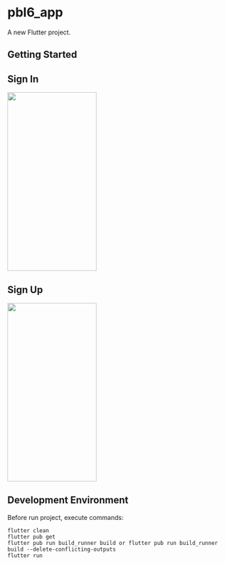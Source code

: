 # pbl6_app

A new Flutter project.

## Getting Started

## Sign In


<div>
  <img src="https://github.com/hoangcutehotme/PBL6-APP/assets/85145944/650f23b5-99cb-4e85-ae38-1d8911446b99" width="200" height="400" />
</div>

## Sign Up
<div>
  <img src="https://github.com/hoangcutehotme/PBL6-APP/assets/85145944/08dd8f91-fe9c-4d17-a9d4-5ebf234b47b1" width="200" height="400" />
</div>

## 




## Development Environment



Before run project, execute commands:

```
flutter clean
flutter pub get
flutter pub run build_runner build or flutter pub run build_runner build --delete-conflicting-outputs
flutter run
```
